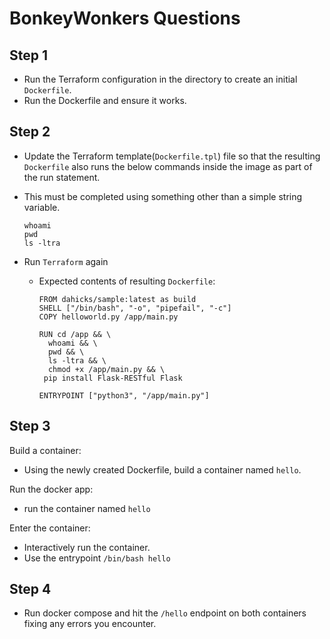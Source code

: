 # BonkeyWonkers Questions

## Step 1

+ Run the Terraform configuration in the directory to create an initial `Dockerfile`. 
+ Run the Dockerfile and ensure it works.

## Step 2

+ Update the Terraform template(`Dockerfile.tpl`) file so that the resulting `Dockerfile` also runs the below commands inside the image as part of the run statement.
+ This must be completed using something other than a simple string variable.

  ```
  whoami
  pwd
  ls -ltra
  ```



+ Run `Terraform` again 
  + Expected contents of resulting `Dockerfile`:

    ```
    FROM dahicks/sample:latest as build
    SHELL ["/bin/bash", "-o", "pipefail", "-c"]
    COPY helloworld.py /app/main.py

    RUN cd /app && \
      whoami && \
      pwd && \
      ls -ltra && \
      chmod +x /app/main.py && \
     pip install Flask-RESTful Flask

    ENTRYPOINT ["python3", "/app/main.py"]
    ```

## Step 3

Build a container:
  + Using the newly created Dockerfile, build a container named `hello`.

Run the docker app:
  + run the container named `hello`

Enter the container:
  + Interactively run the container.
  + Use the  entrypoint `/bin/bash hello`

## Step 4

+ Run docker compose and hit the `/hello` endpoint on both containers fixing any errors you encounter.

